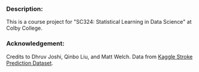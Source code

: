 ### Description:
This is a course project for "SC324: Statistical Learning in Data Science" at Colby College.

### Acknowledgement:
Credits to Dhruv Joshi, Qinbo Liu, and Matt Welch. Data from [Kaggle Stroke Prediction Dataset](https://www.kaggle.com/datasets/fedesoriano/stroke-prediction-dataset).

